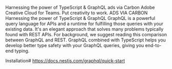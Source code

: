 
Harnessing the power of TypeScript & GraphQL
ads via Carbon
Adobe Creative Cloud for Teams. Put creativity to work.
ADS VIA CARBON
Harnessing the power of TypeScript & GraphQL
GraphQL is a powerful query language for APIs and a runtime for fulfilling those queries with your existing data. It's an elegant approach that solves many problems typically found with REST APIs. For background, we suggest reading this comparison between GraphQL and REST. GraphQL combined with TypeScript helps you develop better type safety with your GraphQL queries, giving you end-to-end typing.

Installation#
https://docs.nestjs.com/graphql/quick-start
